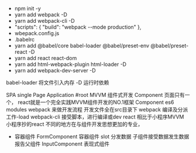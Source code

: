 - npm init -y
- yarn add webpack -D
- yarn add webpack-cli -D
- "scripts": {
    "build": "webpack --mode production"
  },
- wbepack.config.js
- .babelrc
- yarn add @babel/core babel-loader @babel/preset-env @babel/preset-react -D
- yarn add react react-dom
- yarn add html-webpack-plugin html-loader -D
- yarn add webpack-dev-server -D

babel-loader 将文件引入内存
-D  运行时依赖

SPA single Page Application
#root MVVM 组件式开发
Component 
页面只有一个， react就是一个完全实践MVVM组件开发的NO.1框架
Component es6 modules
webpack 来做开发流程 开发文件全在src目录下
webpack 编译及分派工作-load
webpack-cli 接受脚本，进行编译或dev
react 相比于小程序MVVM   小程序抄的react
不同的地方在与组件开发思想更加的专业，

- 容器组件
    FormComponent  容器组件 slot 分发数据 子组件接受数据发生数据报告父组件
        InputComponent 表现式组件

